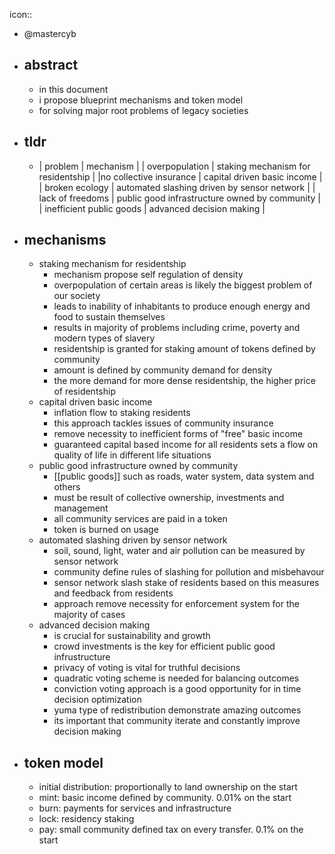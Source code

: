 icon::

- @mastercyb
- ## abstract
	- in this document
	- i propose blueprint mechanisms and token model
	- for solving major root problems of legacy societies
- ## tldr
	- | problem | mechanism |
	  | overpopulation | staking mechanism for residentship |
	  |no collective insurance | capital driven basic income |
	  | broken ecology | automated slashing driven by sensor network |
	  | lack of freedoms | public good infrastructure owned by community |
	  | inefficient public goods | advanced decision making |
- ## mechanisms
	- staking mechanism for residentship
		- mechanism propose self regulation of density
		- overpopulation of certain areas is likely the biggest problem of our society
		- leads to inability of inhabitants to produce enough energy and food to sustain themselves
		- results in majority of problems including crime, poverty and modern types of slavery
		- residentship is granted for staking amount of tokens defined by community
		- amount is defined by community demand for density
		- the more demand for more dense residentship, the higher price of residentship
	- capital driven basic income
		- inflation flow to staking residents
		- this approach tackles issues of community insurance
		- remove necessity to inefficient forms of "free" basic income
		- guaranteed capital based income for all residents sets a flow on quality of life in different life situations
	- public good infrastructure owned by community
		- [[public goods]] such as roads, water system, data system and others
		- must be result of collective ownership, investments and management
		- all community services are paid in a token
		- token is burned on usage
	- automated slashing driven by sensor network
		- soil, sound, light, water and air pollution can be measured by sensor network
		- community define rules of slashing for pollution and misbehavour
		- sensor network slash stake of residents based on this measures and feedback from residents
		- approach remove necessity for enforcement system for the majority of cases
	- advanced decision making
		- is crucial for sustainability and growth
		- crowd investments is the key for efficient public good infrustructure
		- privacy of voting is vital for truthful decisions
		- quadratic voting scheme is needed for balancing outcomes
		- conviction voting approach is a good opportunity for in time decision optimization
		- yuma type of redistribution demonstrate amazing outcomes
		- its important that community iterate and constantly improve decision making
- ## token model
	- initial distribution: proportionally to land ownership on the start
	- mint: basic income defined by community. 0.01% on the start
	- burn: payments for services and infrastructure
	- lock: residency staking
	- pay: small community defined tax on every transfer. 0.1% on the start